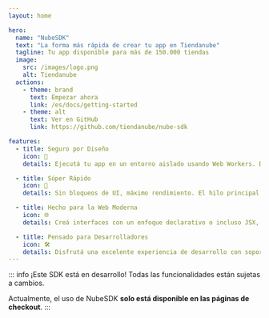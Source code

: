 ```yaml
---
layout: home

hero:
  name: "NubeSDK"
  text: "La forma más rápida de crear tu app en Tiendanube"
  tagline: Tu app disponible para más de 150.000 tiendas
  image:
    src: /images/logo.png
    alt: Tiendanube
  actions:
    - theme: brand
      text: Empezar ahora
      link: /es/docs/getting-started
    - theme: alt
      text: Ver en GitHub
      link: https://github.com/tiendanube/nube-sdk

features:
  - title: Seguro por Diseño
    icon: 🔐
    details: Ejecutá tu app en un entorno aislado usando Web Workers. Diseñado para proteger tiendas y clientes de código malicioso.

  - title: Súper Rápido
    icon: 🚀
    details: Sin bloqueos de UI, máximo rendimiento. El hilo principal se mantiene libre, asegurando una experiencia fluida.

  - title: Hecho para la Web Moderna
    icon: 🌐
    details: Creá interfaces con un enfoque declarativo o incluso JSX, usando patrones familiares para desarrolladores web.

  - title: Pensado para Desarrolladores
    icon: 🛠️
    details: Disfrutá una excelente experiencia de desarrollo con soporte para TypeScript, JSX y una CLI para crear apps en segundos.
---
```


::: info
¡Este SDK está en desarrollo! Todas las funcionalidades están sujetas a cambios.

Actualmente, el uso de NubeSDK **solo está disponible en las páginas de checkout**.
:::